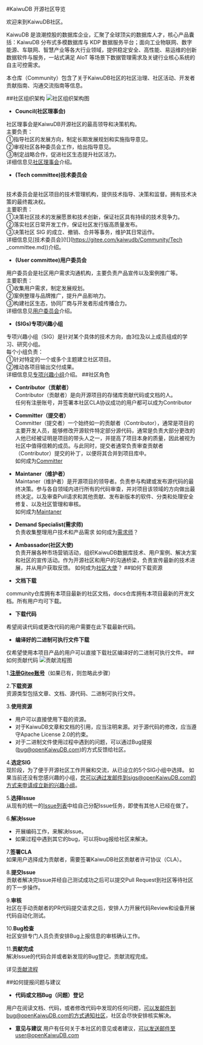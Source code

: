 #KaiwuDB 开源社区导览

欢迎来到KaiwuDB社区。

KaiwuDB 是浪潮控股的数据库企业，汇聚了全球顶尖的数据库人才，核心产品囊括：KaiwuDB 分布式多模数据库与 KDP 数据服务平台；面向工业物联网、数字能源、车联网、智慧产业等各大行业领域，提供稳定安全、高性能、易运维的创新数据软件与服务，一站式满足 AIoT 等场景下数据管理需求及关键行业核心系统的自主可控需求。

本仓库（Community）包含了关于KaiwuDB社区的社区治理、社区活动、开发者贡献指南、沟通交流指南等信息。

##社区组织架构
![社区组织架构图](https://gitee.com/kaiwudb/Community/Figures/Organization_structure.png)


- **Council(社区理事会)**

社区理事会是KaiwuDB开源社区的最高领导和决策机构。 
<br>主要负责：  
①指导社区的发展方向，制定长期发展规划和实施指导意见。  
②审视社区各种委员会工作，给出指导意见。
<br>③制定战略合作，促进社区生态提升社区活力。
<br>详细信息见[社区理事会](![](https://gitee.com/kaiwudb/Community/Council.md))介绍。

- **(Tech committee)技术委员会**

<br>技术委员会是社区项目的技术管理机构，提供技术指导、决策和监督。拥有技术决策的最终裁决权。<br>主要职责：
<br>①决策社区技术的发展愿景和技术创新，保证社区具有持续的技术竞争力。
<br>②落实社区日常开发工作，保证社区发行版高质量发布。
<br>③决策社区 SIG 的成立、撤销、合并等事务，维护其日常运作。
<br>详细信息见[技术委员会](![](https://gitee.com/kaiwudb/Community/Tech _committee.md))介绍。

- **(User committee)用户委员会**

用户委员会是社区用户需求沟通机构，主要负责产品宣传以及案例推广等。<br>主要职责：
<br>①收集用户需求，制定发展规划。
<br>②案例整理与品牌推广，提升产品影响力。
<br>③构建社区生态，协同厂商与开发者形成传播合力。
<br>详细信息见[用户委员会](![](https://gitee.com/kaiwudb/Community/User_committee.md))介绍。

- **(SIGs)专项兴趣小组**

专项兴趣小组（SIG）是针对某个具体的技术方向，由3位及以上成员组成的学习、研究小组。
<br>每个小组负责：
<br>①针对特定的一个或多个主题建立社区项目。
<br>②推动各项目输出交付成果。
<br>详细信息见[专项兴趣小组](![](https://gitee.com/kaiwudb/Community/SIGs.md))介绍。
##社区角色
- **Contributor（贡献者）**
<br>Contributor（贡献者）是向开源项目的存储库贡献代码或文档的人。
<br>任何有注册账号，并签署本社区CLA协议成功的用户都可以成为Contributor

- **Committer（提交者）**
<br>Committer（提交者）一个始终如一的贡献者（Contributor），通常是项目的主要开发人员，能够修改开源软件特定部分源代码，通常是负责大部分更改的人他已经被证明是项目的带头人之一，并提高了项目本身的质量，因此被视为社区中值得信赖的成员。与此同时，提交者通常负责审查贡献者（Contributor）提交的补丁，以便将其合并到项目库中。
<br>如何成为[Committer](![](https://gitee.com/kaiwudb/Community/Tech_committee.md))

- **Maintaner（维护者）**
<br>Maintaner（维护者）是开源项目的领导者。负责参与构建或发布源代码的最终决策。参与各自领域内进行所有的代码审查，并对项目该领域的方向做出最终决定。以及审查Pull请求和其他贡献、发布新版本的软件、分类和处理安全修复、以及社区管理和审核。
<br>如何成为[Maintaner](https://gitee.com/kaiwudb/Community/Tech_committee.md)

- **Demand Specialist(需求师)**
<br>负责收集整理用户技术和产品需求
如何成为[需求师](https://gitee.com/kaiwudb/Community/User_committee.md)？
- **Ambassador(社区大使)**
<br>负责开展各种市场营销活动，组织KaiwuDB数据库技术、用户案例、解决方案和社区的宣传活动。作为开源社区和用户的沟通桥梁，负责宣传最新的技术进展，并从用户获取反馈。
如何成为[社区大使](https://gitee.com/kaiwudb/Community/User_committee.md)？
##如何下载资源
- **文档下载**

community仓库拥有本项目最新的社区文档，docs仓库拥有本项目最新的开发文档。所有用户均可下载。

- **下载代码**

希望阅读代码或更改代码的用户需要在此下载最新代码。

- **编译好的二进制可执行文件下载**

仅希望使用本项目产品的用户可以直接下载社区编译好的二进制可执行文件。
##如何贡献代码
![贡献流程图](https://gitee.com/kaiwudb/Community/Figures/KaiwuDB_contribute_process.png)

1.[**注册Gitee账号**](https://gitee.com/signup?redirect_to_url=%2F)（如果已有，则忽略此步骤）

2.**下载资源**
<br>资源类型包括文章、文档、源代码、二进制可执行文件。

3.**使用资源**

- 用户可以直接使用下载的资源。
- 对于KaiwuDB文章和文档的引用，应当注明来源。对于源代码的修改，应当遵守Apache License 2.0的约束。
- 对于二进制文件使用过程中遇到的问题，可以通过Bug提报(bug@openKaiwuDB.com)的方式反馈给社区。

4.**选定SIG**
<br>现阶段，为了便于开源社区工作开展和交流，从已设立的5个SIG小组中选择。
如果当前还没有您感兴趣的小组，您可以通过发邮件到sigs@openKaiwuDB.com的方式来申请成立新的兴趣小组。

5.**选择Issue**
<br>从现有的统一的[Issue列表](https://gitee.com/kaiwudb/issues)中给自己分配Issue任务，即使有其他人已经在做了。

6.**解决Issue**

- 开展编码工作，来解决Issue。
- 如果过程中遇到其它的bug，可以将bug报给社区来解决。

7.**签署CLA**
<br>如果用户选择成为贡献者，需要签署KaiwuDB社区贡献者许可协议（CLA）。

8.**提交Issue**
<br>贡献者解决完Issue并经自己测试成功之后可以提交Pull Request到社区等待社区的下一步操作。

9.**审核**
<br>社区在手动贡献者的PR代码提交请求之后，安排人力开展代码Review和设备开展代码自动化测试。

10.**Bug检查**
<br>社区安排专门人员负责安排Bug上报信息的审核确认工作。

11.**贡献完成**
<br>解决Issue的代码合并或者新发现的Bug登记，贡献流程完成。

详见[贡献流程](https://gitee.com/kaiwudb/Community/Contribute_process.md)

##如何提报问题与建议
- **代码或文档Bug（问题）登记**

用户在阅读文档、代码，或者修改代码中发现的任何问题，可以发邮件到bug@openKaiwuDB.com的方式通知社区，社区会尽快安排核实解决。

- **意见与建议**
用户有任何关于本社区的意见或者建议，可以发送邮件至user@openKaiwuDB.com